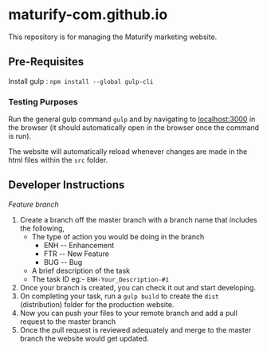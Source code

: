 # maturify-com.github.io
This repository is for managing the Maturify marketing website.

## Pre-Requisites
Install gulp : `npm install --global gulp-cli`

### Testing Purposes
Run the general gulp command `gulp` and by navigating to [localhost:3000](http://localhost:3000/) in the browser (it should automatically open in the browser once the command is run).

The website will automatically reload whenever changes are made in the html files within the `src` folder.

## Developer Instructions
_Feature branch_
1. Create a branch off the master branch with a branch name that includes the following,
    - The type of action you would be doing in the branch
        * ENH -- Enhancement
        * FTR -- New Feature
        * BUG -- Bug
    - A brief description of the task
    - The task ID
  eg:- `ENH-Your_Description-#1`
2. Once your branch is created, you can check it out and start developing.
3. On completing your task, run a `gulp build` to create the `dist` (distribution) folder for the production website.
4. Now you can push your files to your remote branch and add a pull request to the master branch
5. Once the pull request is reviewed adequately and merge to the master branch the website would get updated.